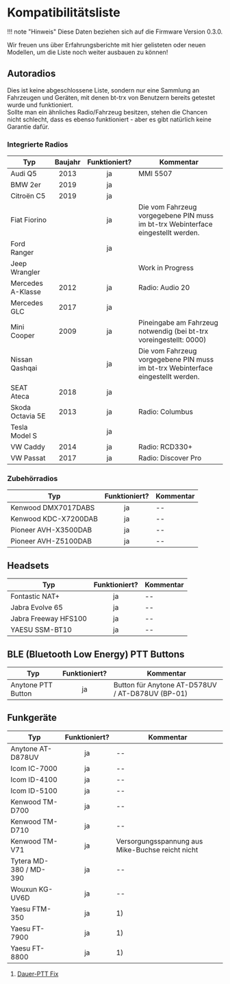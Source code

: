 # Kompatibilitätsliste

!!! note "Hinweis"
    Diese Daten beziehen sich auf die Firmware Version 0.3.0.

Wir freuen uns über Erfahrungsberichte mit hier gelisteten oder neuen Modellen,
um die Liste noch weiter ausbauen zu können!

## Autoradios

Dies ist keine abgeschlossene Liste, sondern nur eine Sammlung an Fahrzeugen und
Geräten, mit denen bt-trx von Benutzern bereits getestet wurde und funktioniert.  
Sollte man ein ähnliches Radio/Fahrzeug besitzen, stehen die Chancen
nicht schlecht, dass es ebenso funktioniert - aber es gibt natürlich
keine Garantie dafür.

### Integrierte Radios

| Typ                      | Baujahr | Funktioniert? | Kommentar |
|--------------------------|:-------:|:-------------:|-----------|
| Audi Q5                  | 2013    |ja             | MMI 5507 |
| BMW 2er                  | 2019    |ja             |  |
| Citroën C5               | 2019    |ja             |  |
| Fiat Fiorino             |         |ja             | Die vom Fahrzeug vorgegebene PIN muss im  bt-trx Webinterface eingestellt werden. |
| Ford Ranger              |         |ja             |  |
| Jeep Wrangler            |         |               | Work in Progress |
| Mercedes A-Klasse        | 2012    |ja             | Radio: Audio 20 |
| Mercedes GLC             | 2017    |ja             |  |
| Mini Cooper              | 2009    |ja             | Pineingabe am Fahrzeug notwendig (bei bt-trx voreingestellt: 0000) |
| Nissan Qashqai           |         |ja             | Die vom Fahrzeug vorgegebene PIN muss im  bt-trx Webinterface eingestellt werden. |
| SEAT Ateca               | 2018    |ja             |  |
| Skoda Octavia 5E         | 2013 |ja             | Radio: Columbus |
| Tesla Model S            |         |ja             |  |
| VW Caddy                 | 2014    |ja             | Radio: RCD330+ |
| VW Passat                | 2017    |ja             | Radio: Discover Pro |

### Zubehörradios

| Typ                      | Funktioniert? | Kommentar |
|--------------------------|:-------------:|-----------|
| Kenwood DMX7017DABS      | ja            | -- |
| Kenwood KDC-X7200DAB     | ja            | -- |
| Pioneer AVH-X3500DAB     | ja            | -- |
| Pioneer AVH-Z5100DAB     | ja            | -- |

## Headsets

| Typ                      | Funktioniert? | Kommentar |
|--------------------------|:-------------:|-----------|
| Fontastic NAT+           | ja            | -- |
| Jabra Evolve 65          | ja            | -- |
| Jabra Freeway HFS100     | ja            | -- |
| YAESU SSM-BT10           | ja            | -- |

## BLE (Bluetooth Low Energy) PTT Buttons

| Typ                      | Funktioniert? | Kommentar |
|--------------------------|:-------------:|-----------|
| Anytone PTT Button       | ja            | Button für Anytone AT-D578UV / AT-D878UV (BP-01) |

## Funkgeräte

| Typ                      | Funktioniert? | Kommentar |
|--------------------------|:-------------:|-----------|
| Anytone AT-D878UV        | ja            | -- |
| Icom IC-7000             | ja            | -- |
| Icom ID-4100             | ja            | -- |
| Icom ID-5100             | ja            | -- |
| Kenwood TM-D700          | ja            | -- |
| Kenwood TM-D710          | ja            | -- |
| Kenwood TM-V71           | ja            | Versorgungsspannung aus Mike-Buchse reicht nicht |
| Tytera MD-380 / MD-390   | ja            | -- |
| Wouxun KG-UV6D           | ja            | -- |
| Yaesu FTM-350            | ja            | 1) |
| Yaesu FT-7900            | ja            | 1) |
| Yaesu FT-8800            | ja            | 1) |

1) [Dauer-PTT Fix](../30_Bedienung/Troubleshooting.md)